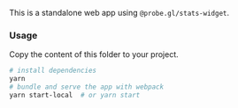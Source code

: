 This is a standalone web app using `@probe.gl/stats-widget`.

### Usage

Copy the content of this folder to your project.

```bash
# install dependencies
yarn
# bundle and serve the app with webpack
yarn start-local  # or yarn start
```
